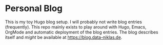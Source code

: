 # Personal Blog
This is my toy Hugo blog setup. I will probably not write blog entries (frequently). This repo mainly exists to play around with Hugo, Emacs, OrgMode and automatic deployment of the blog entries. The blog describes itself and *might* be available at https://blog.data-niklas.de.
